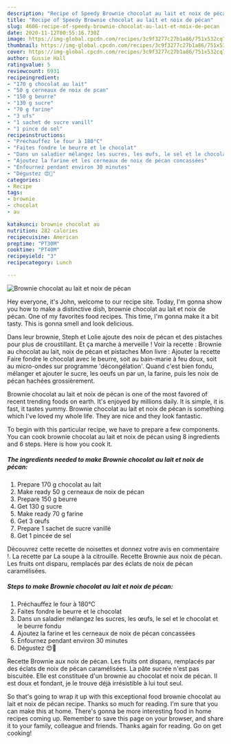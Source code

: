 ```yaml
---
description: "Recipe of Speedy Brownie chocolat au lait et noix de pécan"
title: "Recipe of Speedy Brownie chocolat au lait et noix de pécan"
slug: 4606-recipe-of-speedy-brownie-chocolat-au-lait-et-noix-de-pecan
date: 2020-11-12T00:55:16.730Z
image: https://img-global.cpcdn.com/recipes/3c9f3277c27b1a86/751x532cq70/brownie-chocolat-au-lait-et-noix-de-pecan-photo-principale-de-la-recette.jpg
thumbnail: https://img-global.cpcdn.com/recipes/3c9f3277c27b1a86/751x532cq70/brownie-chocolat-au-lait-et-noix-de-pecan-photo-principale-de-la-recette.jpg
cover: https://img-global.cpcdn.com/recipes/3c9f3277c27b1a86/751x532cq70/brownie-chocolat-au-lait-et-noix-de-pecan-photo-principale-de-la-recette.jpg
author: Gussie Hall
ratingvalue: 5
reviewcount: 6931
recipeingredient:
- "170 g chocolat au lait"
- "50 g cerneaux de noix de pcan"
- "150 g beurre"
- "130 g sucre"
- "70 g farine"
- "3 ufs"
- "1 sachet de sucre vanill"
- "1 pince de sel"
recipeinstructions:
- "Préchauffez le four à 180°C"
- "Faites fondre le beurre et le chocolat"
- "Dans un saladier mélangez les sucres, les œufs, le sel et le chocolat et le beurre fondu"
- "Ajoutez la farine et les cerneaux de noix de pécan concassées"
- "Enfournez pendant environ 30 minutes"
- "Dégustez 😍🤩"
categories:
- Recipe
tags:
- brownie
- chocolat
- au

katakunci: brownie chocolat au 
nutrition: 282 calories
recipecuisine: American
preptime: "PT30M"
cooktime: "PT40M"
recipeyield: "3"
recipecategory: Lunch

---
```



![Brownie chocolat au lait et noix de pécan](https://img-global.cpcdn.com/recipes/3c9f3277c27b1a86/751x532cq70/brownie-chocolat-au-lait-et-noix-de-pecan-photo-principale-de-la-recette.jpg)

Hey everyone, it's John, welcome to our recipe site. Today, I'm gonna show you how to make a distinctive dish, brownie chocolat au lait et noix de pécan. One of my favorites food recipes. This time, I'm gonna make it a bit tasty. This is gonna smell and look delicious.

Dans leur brownie, Steph et Lolie ajoute des noix de pécan et des pistaches pour plus de croustillant. Et ça marche à merveille ! Voir la recette : Brownie au chocolat au lait, noix de pécan et pistaches Mon livre : Ajouter la recette Faire fondre le chocolat avec le beurre, soit au bain-marie à feu doux, soit au micro-ondes sur programme &#39;décongélation&#39;. Quand c&#39;est bien fondu, mélanger et ajouter le sucre, les oeufs un par un, la farine, puis les noix de pécan hachées grossièrement.

Brownie chocolat au lait et noix de pécan is one of the most favored of recent trending foods on earth. It's enjoyed by millions daily. It is simple, it is fast, it tastes yummy. Brownie chocolat au lait et noix de pécan is something which I've loved my whole life. They are nice and they look fantastic.


To begin with this particular recipe, we have to prepare a few components. You can cook brownie chocolat au lait et noix de pécan using 8 ingredients and 6 steps. Here is how you cook it.

<!--inarticleads1-->

##### The ingredients needed to make Brownie chocolat au lait et noix de pécan:

1. Prepare 170 g chocolat au lait
1. Make ready 50 g cerneaux de noix de pécan
1. Prepare 150 g beurre
1. Get 130 g sucre
1. Make ready 70 g farine
1. Get 3 œufs
1. Prepare 1 sachet de sucre vanillé
1. Get 1 pincée de sel


Découvrez cette recette de noisettes et donnez votre avis en commentaire !. La recette par La soupe à la citrouille. Recette Brownie aux noix de pécan. Les fruits ont disparu, remplacés par des éclats de noix de pécan caramélisées. 

<!--inarticleads2-->

##### Steps to make Brownie chocolat au lait et noix de pécan:

1. Préchauffez le four à 180°C
1. Faites fondre le beurre et le chocolat
1. Dans un saladier mélangez les sucres, les œufs, le sel et le chocolat et le beurre fondu
1. Ajoutez la farine et les cerneaux de noix de pécan concassées
1. Enfournez pendant environ 30 minutes
1. Dégustez 😍🤩


Recette Brownie aux noix de pécan. Les fruits ont disparu, remplacés par des éclats de noix de pécan caramélisées. La pâte sucrée n&#39;est pas biscuitée. Elle est constituée d&#39;un brownie au chocolat et noix de pécan. Il est doux et fondant, je le trouve déjà irrésistible à lui tout seul. 

So that's going to wrap it up with this exceptional food brownie chocolat au lait et noix de pécan recipe. Thanks so much for reading. I'm sure that you can make this at home. There's gonna be more interesting food in home recipes coming up. Remember to save this page on your browser, and share it to your family, colleague and friends. Thanks again for reading. Go on get cooking!
